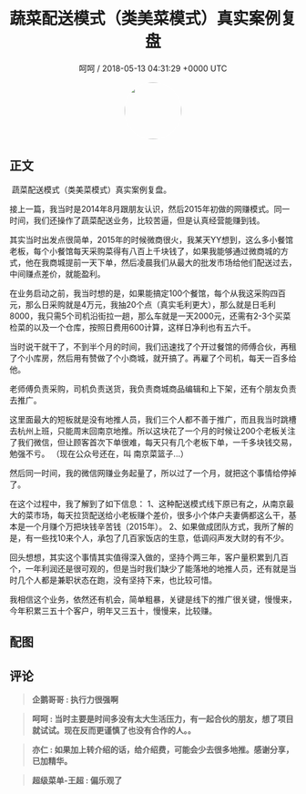 <h1 align="center">​蔬菜配送模式（类美菜模式）真实案例复盘</h1>
<p align="center">
    <a>呵呵 / 2018-05-13 04:31:29 &#43;0000 UTC</a>
</p>

<div align="center">
    <img src="https://images.zsxq.com/FjJ1VBL-iNUUVRuxnmL1YAKuyIh3?e=1590940799&amp;token=kIxbL07-8jAj8w1n4s9zv64FuZZNEATmlU_Vm6zD:jSzk4oX2q2uL0u2dWK60-9HKkJQ=" width="100" height="100" style="border:1px solid;border-radius:50%; color:#ffffff"/>
</div>

## 正文

<div>
 
​
​蔬菜配送模式（类美菜模式）真实案例复盘。

接上一篇，我当时是2014年8月跟朋友认识，然后2015年初做的网赚模式。同一时间，我们还操作了蔬菜配送业务，比较苦逼，但是认真经营能赚到钱。

其实当时出发点很简单，2015年的时候微商很火，我某天YY想到，这么多小餐馆老板，每个小餐馆每天采购菜得有八百上千块钱了，如果我能够通过微商城的方式，他在我商城提前一天下单，然后凌晨我们从最大的批发市场给他们配送过去，​中间赚点差价，就能盈利。

在业务启动之前，我当时想的是，如果能搞定100个餐馆，每个从我这采购四百元，那么日采购就是4万元，我抽20个点（真实毛利更大），那么就是日毛利8000，我只需5个司机沿街拉一趟，那么车就是一天​2000元，还需有2-3个买菜检菜的以及一个仓库，按照日费用600计算，这样日净利也有五六千。

当时说干就干了，不到半个月的时间，我们迅速找了个开过餐馆的师傅合伙，再租了个小库房，然后用有赞做了个小商城，就开搞了。再雇了个司机，每天一百多给他。

老师傅负责采购，司机负责送货，我负责商城商品编辑和上下架，还有个朋友负责去推广。

这里面最大的短板就是没有地推人员，我们三个人都不善于推广，而且我当时跳槽去杭州上班，只能周末回南京地推。所以这块花了一个月的时候让200个老板关注了我们微信，但让顾客首次下单很难，每天只有几个老板下单，一千多块钱交易，勉强不亏。
（现在公众号还在，叫 南京菜篮子...）

​然后同一时间，我的微信网赚业务起量了，所以过了一个月，就把这个事情给停掉了。​​​

在这个过程中，我了解到了如下信息：
1、这种配送模式线下原已有之，从南京最大的菜市场，每天拉货配送给小老板赚个差价，很多小个体户夫妻俩都这么干，基本是一个月赚个万把块钱辛苦钱（2015年）。
2、如果做成团队方式，我所了解的是，有一些找10来个人，承包了几百家饭店的生意，低调闷声发大财的有不少。

回头想想，其实这个事情其实值得深入做的，坚持个两三年，客户量积累到几百个，一年利润还是很可观的，但是当时我们缺少了能落地的地推人员，还有就是当时几个人都是兼职状态在跑，​没有坚持下来，也比较可惜。

我相信这个业务，依然还有机会，简单粗暴，​关键是线下的推广很关键，慢慢来，今年积累三五十个客户，明年又三五十，慢慢来，比较赚。
</div>

## 配图
<div class="image" align="center">

</div>

## 评论

<div align="left">
<div>

<blockquote >
<span> <strong>企鹅哥哥 : 执行力很强啊 </strong></span>
</blockquote>

<blockquote >
<span> <strong>呵呵 : 当时主要是时间多没有太大生活压力，有一起合伙的朋友，想了项目就试试。现在反而更谨慎了也没有合作的人。。 </strong></span>
</blockquote>

<blockquote >
<span> <strong>亦仁 : 如果加上转介绍的话，给介绍费，可能会少去很多地推。感谢分享，已加精华。 </strong></span>
</blockquote>

<blockquote >
<span> <strong>超级菜单-王超 : 偏乐观了 </strong></span>
</blockquote>

</div>
</div>